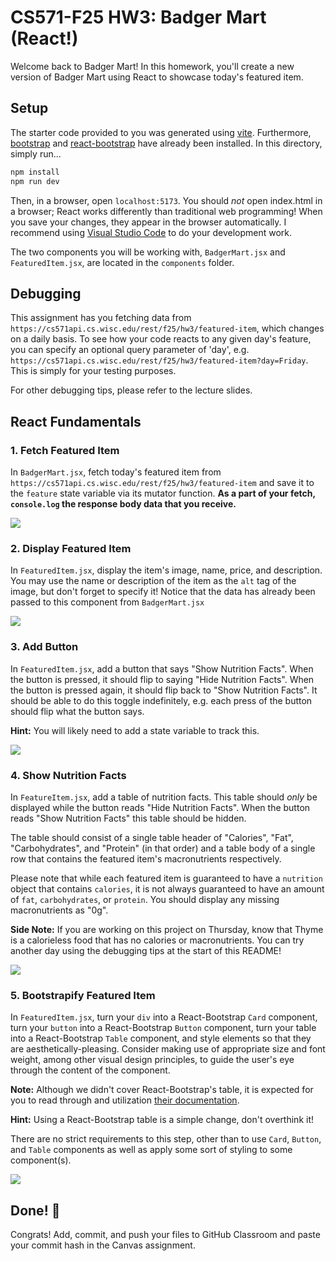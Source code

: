# CS571-F25 HW3: Badger Mart (React!)

Welcome back to Badger Mart! In this homework, you'll create a new version of Badger Mart using React to showcase today's featured item.

## Setup

The starter code provided to you was generated using [vite](https://vitejs.dev/guide/). Furthermore, [bootstrap](https://www.npmjs.com/package/bootstrap) and [react-bootstrap](https://www.npmjs.com/package/react-bootstrap) have already been installed. In this directory, simply run...

```bash
npm install
npm run dev
```

Then, in a browser, open `localhost:5173`. You should *not* open index.html in a browser; React works differently than traditional web programming! When you save your changes, they appear in the browser automatically. I recommend using [Visual Studio Code](https://code.visualstudio.com/) to do your development work.

The two components you will be working with, `BadgerMart.jsx` and `FeaturedItem.jsx`, are located in the `components` folder.

## Debugging

This assignment has you fetching data from `https://cs571api.cs.wisc.edu/rest/f25/hw3/featured-item`, which changes on a daily basis. To see how your code reacts to any given day's feature, you can specify an optional query parameter of 'day', e.g. `https://cs571api.cs.wisc.edu/rest/f25/hw3/featured-item?day=Friday`. This is simply for your testing purposes.

For other debugging tips, please refer to the lecture slides.

## React Fundamentals

### 1. Fetch Featured Item

In `BadgerMart.jsx`, fetch today's featured item from `https://cs571api.cs.wisc.edu/rest/f25/hw3/featured-item` and save it to the `feature` state variable via its mutator function. **As a part of your fetch, `console.log` the response body data that you receive.**

![](_figures/step1.png)

### 2. Display Featured Item

In `FeaturedItem.jsx`, display the item's image, name, price, and description. You may use the name or description of the item as the `alt` tag of the image, but don't forget to specify it! Notice that the data has already been passed to this component from `BadgerMart.jsx`

![](_figures/step2.png)

### 3. Add Button

In `FeaturedItem.jsx`, add a button that says "Show Nutrition Facts". When the button is pressed, it should flip to saying "Hide Nutrition Facts". When the button is pressed again, it should flip back to "Show Nutrition Facts". It should be able to do this toggle indefinitely, e.g. each press of the button should flip what the button says.

**Hint:** You will likely need to add a state variable to track this.

![](_figures/step3.png)

### 4. Show Nutrition Facts

In `FeatureItem.jsx`, add a table of nutrition facts. This table should *only* be displayed while the button reads "Hide Nutrition Facts". When the button reads "Show Nutrition Facts" this table should be hidden.

The table should consist of a single table header of "Calories", "Fat", "Carbohydrates", and "Protein" (in that order) and a table body of a single row that contains the featured item's macronutrients respectively.

Please note that while each featured item is guaranteed to have a `nutrition` object that contains `calories`, it is not always guaranteed to have an amount of `fat`, `carbohydrates`, or `protein`. You should display any missing macronutrients as "0g".

**Side Note:** If you are working on this project on Thursday, know that Thyme is a calorieless food that has no calories or macronutrients. You can try another day using the debugging tips at the start of this README!

![](_figures/step4.png)

### 5. Bootstrapify Featured Item

In `FeaturedItem.jsx`, turn your `div` into a React-Bootstrap `Card` component, turn your `button` into a React-Bootstrap `Button` component, turn your table into a React-Bootstrap `Table` component, and style elements so that they are aesthetically-pleasing. Consider making use of appropriate size and font weight, among other visual design principles, to guide the user's eye through the content of the component.

**Note:** Although we didn't cover React-Bootstrap's table, it is expected for you to read through and utilization [their documentation](https://react-bootstrap.github.io/docs/components/table).

**Hint:** Using a React-Bootstrap table is a simple change, don't overthink it!

There are no strict requirements to this step, other than to use `Card`, `Button`, and `Table` components as well as apply some sort of styling to some component(s).

![](_figures/step5.png)

## Done! 🥳

Congrats! Add, commit, and push your files to GitHub Classroom and paste your commit hash in the Canvas assignment.